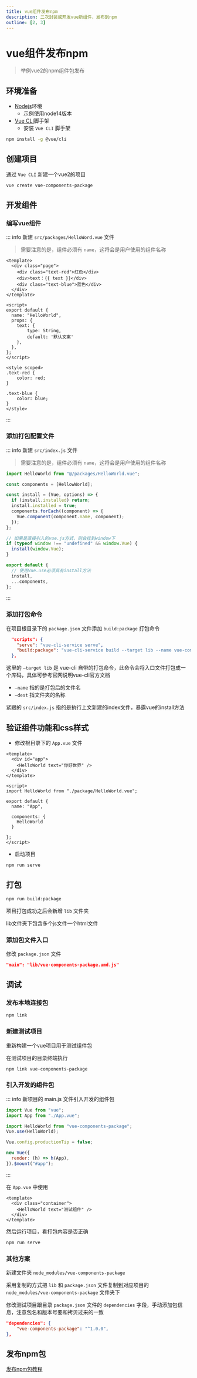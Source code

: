```yaml
---
title: vue组件发布npm
description: 二次封装或开发vue新组件，发布到npm
outline: [2, 3]
---
```


# vue组件发布npm

> 举例vue2的npm组件包发布

## 环境准备

* [Nodejs](https://nodejs.org/zh-cn)环境
    - 示例使用node14版本
* [Vue CLI](https://cli.vuejs.org/zh/)脚手架
    - 安装 `Vue CLI` 脚手架
```sh
npm install -g @vue/cli
```

## 创建项目

通过 `Vue CLI` 新建一个vue2的项目

```sh
vue create vue-components-package
```

## 开发组件

### 编写vue组件

::: info 新建 `src/packages/HelloWord.vue` 文件

> 需要注意的是，组件必须有 `name`，这将会是用户使用的组件名称

```vue
<template>
  <div class="page">
    <div class="text-red">红色</div>
    <div>text：{{ text }}</div>
    <div class="text-blue">蓝色</div>
  </div>
</template>

<script>
export default {
  name: "HelloWorld",
  props: {
    text: {
        type: String,
        default: '默认文案'
    },
  },
};
</script>

<style scoped>
.text-red {
    color: red;
}

.text-blue {
    color: blue;
}
</style>
```
:::

### 添加打包配置文件

::: info 新建 `src/index.js` 文件

> 需要注意的是，组件必须有 `name`，这将会是用户使用的组件名称

```js
import HelloWorld from "@/packages/HelloWorld.vue";

const components = [HellowWorld];

const install = (Vue, options) => {
  if (install.installed) return;
  install.installed = true;
  components.forEach((component) => {
    Vue.component(component.name, component);
  });
};

// 如果是直接引入的vue.js方式，则会挂到window下
if (typeof window !== "undefined" && window.Vue) {
  install(window.Vue);
}

export default {
  // 使用Vue.use必须具有install方法
  install,
  ...components,
};
```
:::

### 添加打包命令

在项目根目录下的 `package.json` 文件添加 `build:package` 打包命令

```json
  "scripts": {
    "serve": "vue-cli-service serve",
    "build:package": "vue-cli-service build --target lib --name vue-components-package --dest lib src/index.js"
  },
```

这里的 `–target lib` 是 vue-cli 自带的打包命令，此命令会将入口文件打包成一个库码，具体可参考官网说明vue-cli官方文档

* `–name` 指的是打包后的文件名
* `–dest` 指文件夹的名称

紧跟的 `src/index.js` 指的是执行上文新建的index文件，暴露vue的install方法

## 验证组件功能和css样式

* 修改根目录下的 `App.vue` 文件

```vue
<template>
  <div id="app">
    <HelloWorld text="你好世界" />
  </div>
</template>

<script>
import HelloWorld from "./package/HelloWorld.vue";

export default {
  name: "App",

  components: {
    HelloWorld
  }

};
</script>
```
* 启动项目
```sh
npm run serve
```

## 打包

```sh
npm run build:package
```

项目打包成功之后会新增 `lib` 文件夹

lib文件夹下包含多个js文件一个html文件

### 添加包文件入口

修改 `package.json` 文件

```json
"main": "lib/vue-components-package.umd.js"
```

## 调试

### 发布本地连接包

```sh
npm link
```

### 新建测试项目

重新构建一个vue项目用于测试组件包

在测试项目的目录终端执行

```sh
npm link vue-components-package
```

### 引入开发的组件包

::: info 新项目的 main.js 文件引入开发的组件包
```js
import Vue from "vue";
import App from "./App.vue";

import HelloWorld from "vue-components-package";
Vue.use(HelloWorld);

Vue.config.productionTip = false;

new Vue({
  render: (h) => h(App),
}).$mount("#app");
```
:::

在 `App.vue` 中使用

```vue
<template>
  <div class="container">
    <HelloWorld text="测试组件" />
  </div>
</template>
```

然后运行项目，看打包内容是否正确

```sh
npm run serve
```

### 其他方案

新建文件夹 `node_modules/vue-components-package`

采用复制的方式把 `lib` 和 `package.json` 文件复制到对应项目的 `node_modules/vue-components-package` 文件夹下

修改测试项目跟目录 `package.json` 文件的 `dependencies` 字段，手动添加包信息，注意包名和版本号要和拷贝过来的一致

```json
"dependencies": {
    "vue-components-package": "^1.0.0",
},
```

## 发布npm包

[发布npm包教程](/web/knowledge/npmPublish.html)
